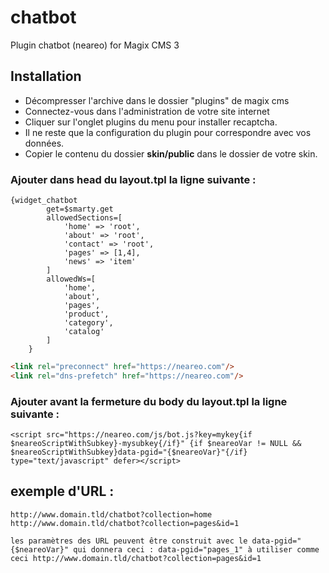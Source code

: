 # chatbot
Plugin chatbot (neareo) for Magix CMS 3

## Installation
 * Décompresser l'archive dans le dossier "plugins" de magix cms
 * Connectez-vous dans l'administration de votre site internet
 * Cliquer sur l'onglet plugins du menu pour installer recaptcha.
 * Il ne reste que la configuration du plugin pour correspondre avec vos données.
* Copier le contenu du dossier **skin/public** dans le dossier de votre skin.

### Ajouter dans head du layout.tpl la ligne suivante :
```smarty
{widget_chatbot
        get=$smarty.get
        allowedSections=[
            'home' => 'root',
            'about' => 'root',
            'contact' => 'root',
            'pages' => [1,4],
            'news' => 'item'
        ]
        allowedWs=[
            'home',
            'about',
            'pages',
            'product',
            'category',
            'catalog'
        ]
    }
````
```html
<link rel="preconnect" href="https://neareo.com"/>
<link rel="dns-prefetch" href="https://neareo.com"/>
````

### Ajouter avant la fermeture du body du layout.tpl la ligne suivante :
```smarty
<script src="https://neareo.com/js/bot.js?key=mykey{if $neareoScriptWithSubkey}-mysubkey{/if}" {if $neareoVar != NULL && $neareoScriptWithSubkey}data-pgid="{$neareoVar}"{/if} type="text/javascript" defer></script>
````

## exemple d'URL :
```text
http://www.domain.tld/chatbot?collection=home
http://www.domain.tld/chatbot?collection=pages&id=1

les paramètres des URL peuvent être construit avec le data-pgid="{$neareoVar}" qui donnera ceci : data-pgid="pages_1" à utiliser comme ceci http://www.domain.tld/chatbot?collection=pages&id=1
````